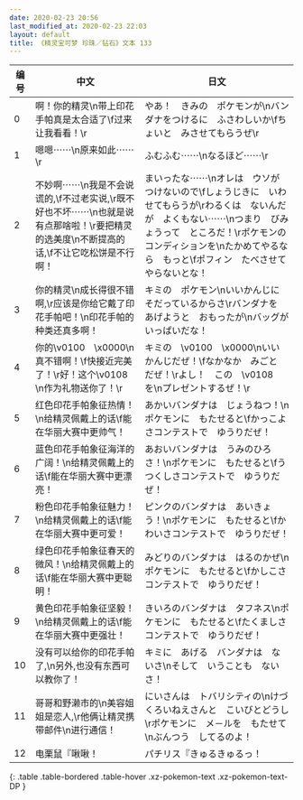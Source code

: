 ```yaml
---
date: 2020-02-23 20:56
last_modified_at: 2020-02-23 22:03
layout: default
title: 《精灵宝可梦 珍珠／钻石》文本 133
---
```

| 编号 | 中文 | 日文 |
| ---- | ---- | ---- |
| 0 | 啊！你的精灵\n带上印花手帕真是太合适了\f过来让我看看！\r | やあ！　きみの　ポケモンが\nバンダナをつけるに　ふさわしいか\fちょいと　みさせてもらうぜ\r |
| 1 | 嗯嗯⋯⋯\n原来如此⋯⋯\r | ふむふむ⋯⋯\nなるほど⋯⋯\r |
| 2 | 不妙啊⋯⋯\n我是不会说谎的,\f不过老实说,\r既不好也不坏⋯⋯\n也就是说有点那啥啦！\r要把精灵的选美度\n不断提高的话,\f不让它吃松饼是不行啊！ | まいったな⋯⋯\nオレは　ウソが　つけないので\fしょうじきに　いわせてもらうが\rわるくは　ないんだが　よくもない⋯⋯\nつまり　びみょうって　ところだ！\rポケモンの　コンディションを\nたかめてやるなら　もっと\fポフィン　たべさせて　やらないとな！ |
| 3 | 你的精灵\n成长得很不错啊,\r应该是你给它戴了印花手帕吧！\n印花手帕的种类还真多啊！ | キミの　ポケモン\nいいかんじに　そだっているからさ\rバンダナを　あげようと　おもったが\nバッグが　いっぱいだな！ |
| 4 | 你的\v0100　\x0000\n真不错啊！\f快接近完美了！\r好！这个\v0108　　\n作为礼物送你了！\r | キミの　\v0100　\x0000\nいい　かんじだぜ！\fなかなか　みごと　だぜ！\rよし！　この　\v0108　　を\nプレゼントするぜ！\r |
| 5 | 红色印花手帕象征热情！\n给精灵佩戴上的话\f能在华丽大赛中更帅气！ | あかいバンダナは　じょうねつ！\nポケモンに　もたせると\fかっこよさコンテストで　ゆうりだぜ！ |
| 6 | 蓝色印花手帕象征海洋的广阔！\n给精灵佩戴上的话\f能在华丽大赛中更漂亮！ | あおいバンダナは　うみのひろさ！\nポケモンに　もたせると\fうつくしさコンテストで　ゆうりだぜ！ |
| 7 | 粉色印花手帕象征魅力！\n给精灵佩戴上的话\f能在华丽大赛中更可爱！ | ピンクのバンダナは　あいきょう！\nポケモンに　もたせると\fかわいさコンテストで　ゆうりだぜ！ |
| 8 | 绿色印花手帕象征春天的微风！\n给精灵佩戴上的话\f能在华丽大赛中更聪明！ | みどりのバンダナは　はるのかぜ\nポケモンに　もたせると\fかしこさコンテストで　ゆうりだぜ！ |
| 9 | 黄色印花手帕象征坚毅！\n给精灵佩戴上的话\f能在华丽大赛中更强壮！ | きいろのバンダナは　タフネス\nポケモンに　もたせると\fたくましさコンテストで　ゆうりだぜ！ |
| 10 | 没有可以给你的印花手帕了,\n另外,也没有东西可以教你了！ | キミに　あげる　バンダナは　ないさ\nそして　いうことも　ないさ！ |
| 11 | 哥哥和野濑市的\n美容姐姐是恋人,\r他俩让精灵携带邮件\n进行通信！ | にいさんは　トバリシティの\nけづくろいねえさんと　こいびとどうし\rポケモンに　メ－ルを　もたせて\nぶんつう　してるのよ！ |
| 12 | 电栗鼠『啾啾！ | パチリス『きゅるきゅるっ！ |
{: .table .table-bordered .table-hover .xz-pokemon-text .xz-pokemon-text-DP }